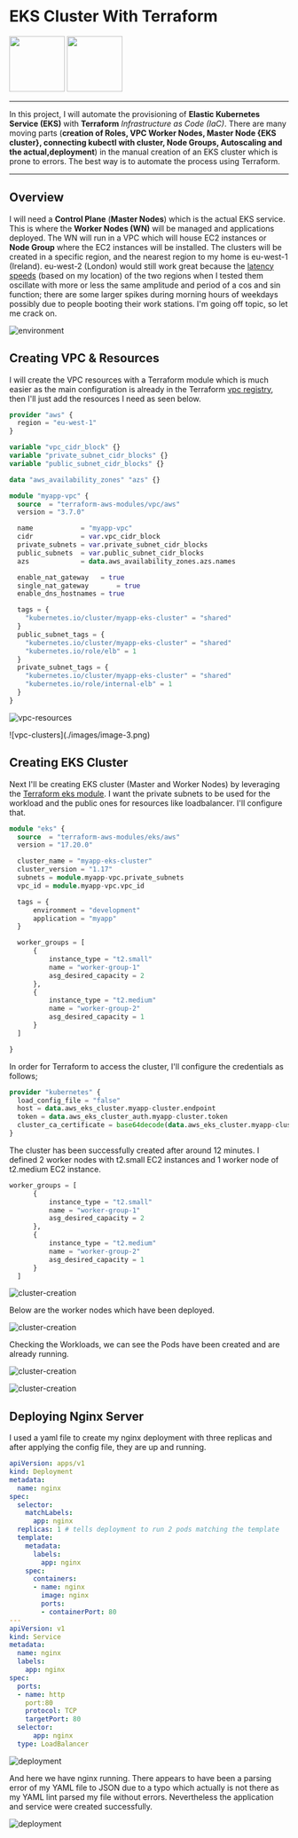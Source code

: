 # EKS Cluster With Terraform


<p float="left">
  <img src="https://github.com/appwebtech/EKS-Cluster-With-Terraform/blob/main/images/k8s-logo.png" width="100">

  <img src="https://github.com/appwebtech/EKS-Cluster-With-Terraform/blob/main/images/tf-logo.png" width="100">
</p>

----

In this project, I will automate the provisioning of **Elastic Kubernetes Service (EKS)** with **Terraform** *Infrastructure as Code (IaC)*. There are many moving parts (**creation of Roles, VPC Worker Nodes, Master Node {EKS cluster}, connecting kubectl with cluster, Node Groups, Autoscaling and the actual,deployment**) in the manual creation of an EKS cluster which is prone to errors. The best way is to automate the process using Terraform.

----

## Overview

I will need a **Control Plane** (**Master Nodes**) which is the actual EKS service. This is where the **Worker Nodes (WN)** will be managed and applications deployed. The WN will run in a VPC which will house EC2 instances or **Node Group** where the EC2 instances will be installed. The clusters will be created in a specific region, and the nearest region to my home is eu-west-1 (Ireland). eu-west-2 (London) would still work great because the [latency speeds](https://www.awsspeedtest.com/) (based on my location) of the two regions when I tested them oscillate with more or less the same amplitude and period of a cos and sin function; there are some larger spikes during morning hours of weekdays possibly due to people booting their work stations. I'm going off topic, so let me crack on.

![environment](./images/image-1.png)

## Creating VPC & Resources

I will create the VPC resources with a Terraform module which is much easier as the main configuration is already in the Terraform [vpc registry](https://registry.terraform.io/modules/terraform-aws-modules/vpc/aws/latest?tab=inputs), then I'll just add the resources I need as seen below.

```terraform
provider "aws" {
  region = "eu-west-1"
}

variable "vpc_cidr_block" {}
variable "private_subnet_cidr_blocks" {}
variable "public_subnet_cidr_blocks" {}

data "aws_availability_zones" "azs" {}

module "myapp-vpc" {
  source  = "terraform-aws-modules/vpc/aws"
  version = "3.7.0"

  name            = "myapp-vpc"
  cidr            = var.vpc_cidr_block
  private_subnets = var.private_subnet_cidr_blocks
  public_subnets  = var.public_subnet_cidr_blocks
  azs             = data.aws_availability_zones.azs.names

  enable_nat_gateway   = true
  single_nat_gateway       = true
  enable_dns_hostnames = true

  tags = {
    "kubernetes.io/cluster/myapp-eks-cluster" = "shared"
  }
  public_subnet_tags = {
    "kubernetes.io/cluster/myapp-eks-cluster" = "shared"
    "kubernetes.io/role/elb" = 1
  }
  private_subnet_tags = {
    "kubernetes.io/cluster/myapp-eks-cluster" = "shared"
    "kubernetes.io/role/internal-elb" = 1
  }
}
```

![vpc-resources](./images/image-2.png)

</hr>
![vpc-clusters](./images/image-3.png)

## Creating EKS Cluster

Next I'll be creating EKS cluster (Master and Worker Nodes) by leveraging the [Terraform eks module](https://registry.terraform.io/modules/terraform-aws-modules/eks/aws/latest). I want the private subnets to be used for the workload and the public ones for resources like loadbalancer. I'll configure that.

```terraform
module "eks" {
  source  = "terraform-aws-modules/eks/aws"
  version = "17.20.0"

  cluster_name = "myapp-eks-cluster"
  cluster_version = "1.17"
  subnets = module.myapp-vpc.private_subnets
  vpc_id = module.myapp-vpc.vpc_id

  tags = {
      environment = "development"
      application = "myapp"
  }

  worker_groups = [
      {
          instance_type = "t2.small"
          name = "worker-group-1"
          asg_desired_capacity = 2
      },
      {
          instance_type = "t2.medium"
          name = "worker-group-2"
          asg_desired_capacity = 1
      }
  ]

}
```

In order for Terraform to access the cluster, I'll configure the credentials as follows;

```terraform
provider "kubernetes" {
  load_config_file = "false"
  host = data.aws_eks_cluster.myapp-cluster.endpoint
  token = data.aws_eks_cluster_auth.myapp-cluster.token
  cluster_ca_certificate = base64decode(data.aws_eks_cluster.myapp-cluster.certificate_authority.0.data)
}
```

The cluster has been successfully created after around 12 minutes. I defined 2 worker nodes with t2.small EC2 instances and 1 worker node of t2.medium EC2 instance.

```terraform
worker_groups = [
      {
          instance_type = "t2.small"
          name = "worker-group-1"
          asg_desired_capacity = 2
      },
      {
          instance_type = "t2.medium"
          name = "worker-group-2"
          asg_desired_capacity = 1
      }
  ]
```

![cluster-creation](./images/image-4.png)

</hr>

Below are the worker nodes which have been deployed.
 
![cluster-creation](./images/image-5.png)


Checking the Workloads, we can see the Pods have been created and are already running.

![cluster-creation](./images/image-6.png)

</hr>

![cluster-creation](./images/image-7.png)


## Deploying Nginx Server

I used a yaml file to create my nginx deployment with three replicas and after applying the config file, they are up and running.

```yaml
apiVersion: apps/v1
kind: Deployment
metadata:
  name: nginx
spec:
  selector:
    matchLabels:
      app: nginx
  replicas: 1 # tells deployment to run 2 pods matching the template
  template:
    metadata:
      labels:
        app: nginx
    spec:
      containers:
      - name: nginx
        image: nginx
        ports:
        - containerPort: 80
---
apiVersion: v1
kind: Service
metadata:
  name: nginx
  labels:
    app: nginx
spec:
  ports:
  - name: http
    port:80
    protocol: TCP
    targetPort: 80
  selector:
      app: nginx
  type: LoadBalancer
```

![deployment](./images/image-8.png)

And here we have nginx running. There appears to have been a parsing error of my YAML file to JSON due to a typo which actually is not there as my YAML lint parsed my file without errors. Nevertheless the application and service were created successfully.

![deployment](./images/image-9.png)
